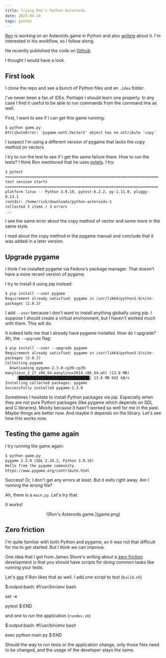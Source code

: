 ```yaml
---
title: Trying Ron's Python Asteroids
date: 2023-04-18
tags: python
---
```


[Ron](https://www.ronjeffries.com/) is working on an Asteroids game in Python
and also [writing](https://www.ronjeffries.com/categories/python/) about it.
I'm interested in his workflow, so I follow along.

He recently published the code on
[Github](https://github.com/RonJeffries/python-asteroids-1).

I thought I would have a look.

## First look

I clone the repo and see a bunch of Python files and an `.idea` folder.

I've never been a fan of IDEs. Perhaps I should learn one properly. In any case
I find it useful to be able to run commands from the command line as well.

First, I want to see if I can get this game running:

    $ python game.py
    AttributeError: 'pygame.math.Vector2' object has no attribute 'copy'

I suspect I'm using a different version of pygame that lacks the copy method on
vectors.

I try to run the test to see if I get the same failure there. How to run the
tests? I think Ron mentioned that he uses [pytets](https://pytest.org/). I try:

    $ pytest
    ===================================================================== test session starts =====================================================================
    platform linux -- Python 3.9.10, pytest-6.2.2, py-1.11.0, pluggy-0.13.1
    rootdir: /home/rick/downloads/python-asteroids-1
    collected 3 items / 3 errors
    ...

I see the same error about the copy method of vector and some more in the same
style.

I read about the copy method in the pygame manual and conclude that it was
added in a later version.

## Upgrade pygame

I think I've installed pygame via Fedora's package manager. That doesn't have a
more recent version of pygame.

I try to install it using pip instead:

    $ pip install --user pygame
    Requirement already satisfied: pygame in /usr/lib64/python3.9/site-packages (2.0.3)

I add `--user` because I don't want to install anything globally using pip. I
suppose I should create a virtual environment, but I haven't worked much with
them. This will do.

It indeed tells me that I already have pygame installed. How do I upgrade? Ah,
the `--upgrade` flag:

    $ pip install --user --upgrade pygame
    Requirement already satisfied: pygame in /usr/lib64/python3.9/site-packages (2.0.3)
    Collecting pygame
      Downloading pygame-2.3.0-cp39-cp39-manylinux_2_17_x86_64.manylinux2014_x86_64.whl (13.8 MB)
         |████████████████████████████████| 13.8 MB 692 kB/s 
    Installing collected packages: pygame
    Successfully installed pygame-2.3.0

Sometimes I hesitate to install Python packages via pip. Especially when
they are not pure Python packages (like pygame which depends on SDL and C
libraries). Mostly because it hasn't worked so well for me in the past. Maybe
things are better now. And maybe it depends on the library. Let's see how
this works now.

## Testing the game again

I try running the game again:

    $ python game.py 
    pygame 2.3.0 (SDL 2.24.2, Python 3.9.10)
    Hello from the pygame community. https://www.pygame.org/contribute.html

Success! Or, I don't get any errors at least. But it exits right away. Am I
running the wrong file?

Ah, there is a `main.py`. Let's try that.

It works!

<center>
![Ron's Asteroids game.](game.png)
</center>

## Zero friction

I'm quite familiar with both Python and pygame, so it was not that difficult
for me to get started. But I think we can improve.

One idea that I got from James Shore's writing about a [zero
friction](https://www.jamesshore.com/v2/books/aoad2/zero_friction)
development is that you should have scripts for doing common tasks
like running your tests.

Let's [see](https://github.com/RonJeffries/python-asteroids-1/pull/1) if Ron
likes that as well. I add one script to test (`build.sh`)

$:output:bash:
#!/usr/bin/env bash

set -e

pytest
$:END

and one to run the application (`rundev.sh`)

$:output:bash:
#!/usr/bin/env bash

exec python main.py
$:END

Should the way to run tests or the application change, only those files need to
be changed, and the usage of the developer stays the same.
